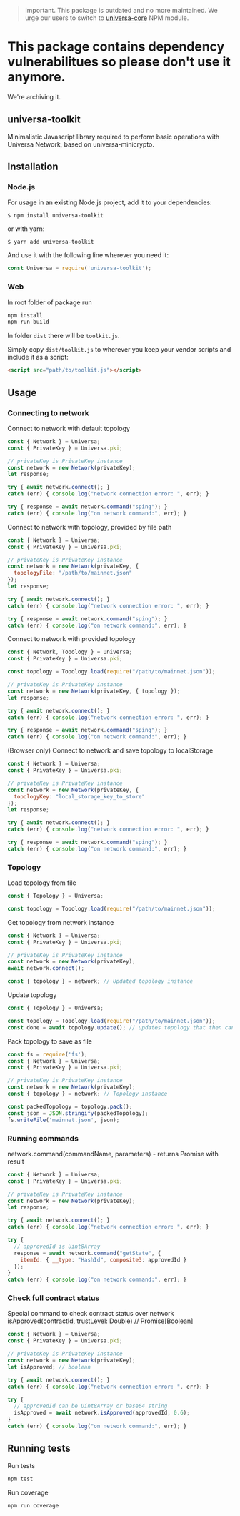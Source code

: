 > Important. This package is outdated and no more maintained. We urge our users to switch to
> [universa-core](https://www.npmjs.com/package/universa-core) NPM module.

# This package contains dependency vulnerabilitues so please don't use it anymore.

We're archiving it.

## universa-toolkit

Minimalistic Javascript library required to perform basic operations with Universa Network, based on universa-minicrypto.

## Installation

### Node.js

For usage in an existing Node.js project, add it to your dependencies:

```
$ npm install universa-toolkit
```

or with yarn:

```
$ yarn add universa-toolkit
```


And use it with the following line wherever you need it:

```javascript
const Universa = require('universa-toolkit');
```

### Web

In root folder of package run

```bash
npm install
npm run build
```

In folder `dist` there will be `toolkit.js`.

Simply copy `dist/toolkit.js` to wherever you keep your vendor scripts and include
it as a script:

```html
<script src="path/to/toolkit.js"></script>
```

## Usage

### Connecting to network

Connect to network with default topology

```js
const { Network } = Universa;
const { PrivateKey } = Universa.pki;

// privateKey is PrivateKey instance
const network = new Network(privateKey);
let response;

try { await network.connect(); }
catch (err) { console.log("network connection error: ", err); }

try { response = await network.command("sping"); }
catch (err) { console.log("on network command:", err); }
```

Connect to network with topology, provided by file path

```js
const { Network } = Universa;
const { PrivateKey } = Universa.pki;

// privateKey is PrivateKey instance
const network = new Network(privateKey, {
  topologyFile: "/path/to/mainnet.json"
});
let response;

try { await network.connect(); }
catch (err) { console.log("network connection error: ", err); }

try { response = await network.command("sping"); }
catch (err) { console.log("on network command:", err); }
```

Connect to network with provided topology

```js
const { Network, Topology } = Universa;
const { PrivateKey } = Universa.pki;

const topology = Topology.load(require("/path/to/mainnet.json"));

// privateKey is PrivateKey instance
const network = new Network(privateKey, { topology });
let response;

try { await network.connect(); }
catch (err) { console.log("network connection error: ", err); }

try { response = await network.command("sping"); }
catch (err) { console.log("on network command:", err); }
```

(Browser only) Connect to network and save topology to localStorage

```js
const { Network } = Universa;
const { PrivateKey } = Universa.pki;

// privateKey is PrivateKey instance
const network = new Network(privateKey, {
  topologyKey: "local_storage_key_to_store"
});
let response;

try { await network.connect(); }
catch (err) { console.log("network connection error: ", err); }

try { response = await network.command("sping"); }
catch (err) { console.log("on network command:", err); }
```

### Topology

Load topology from file
```js
const { Topology } = Universa;

const topology = Topology.load(require("/path/to/mainnet.json"));
```

Get topology from network instance
```js
const { Network } = Universa;
const { PrivateKey } = Universa.pki;

// privateKey is PrivateKey instance
const network = new Network(privateKey);
await network.connect();

const { topology } = network; // Updated topology instance
```

Update topology
```js
const { Topology } = Universa;

const topology = Topology.load(require("/path/to/mainnet.json"));
const done = await topology.update(); // updates topology that then can be saved
```

Pack topology to save as file
```js
const fs = require('fs');
const { Network } = Universa;
const { PrivateKey } = Universa.pki;

// privateKey is PrivateKey instance
const network = new Network(privateKey);
const { topology } = network; // Topology instance

const packedTopology = topology.pack();
const json = JSON.stringify(packedTopology);
fs.writeFile('mainnet.json', json);
```

### Running commands

network.command(commandName, parameters) - returns Promise with result

```js
const { Network } = Universa;
const { PrivateKey } = Universa.pki;

// privateKey is PrivateKey instance
const network = new Network(privateKey);
let response;

try { await network.connect(); }
catch (err) { console.log("network connection error: ", err); }

try {
  // approvedId is Uint8Array
  response = await network.command("getState", {
    itemId: { __type: "HashId", composite3: approvedId }
  });
}
catch (err) { console.log("on network command:", err); }
```

### Check full contract status

Special command to check contract status over network
isApproved(contractId, trustLevel: Double) // Promise[Boolean]

```js
const { Network } = Universa;
const { PrivateKey } = Universa.pki;

// privateKey is PrivateKey instance
const network = new Network(privateKey);
let isApproved; // boolean

try { await network.connect(); }
catch (err) { console.log("network connection error: ", err); }

try {
  // approvedId can be Uint8Array or base64 string
  isApproved = await network.isApproved(approvedId, 0.6);
}
catch (err) { console.log("on network command:", err); }
```

## Running tests

Run tests
```bash
npm test
```

Run coverage
```bash
npm run coverage
```
